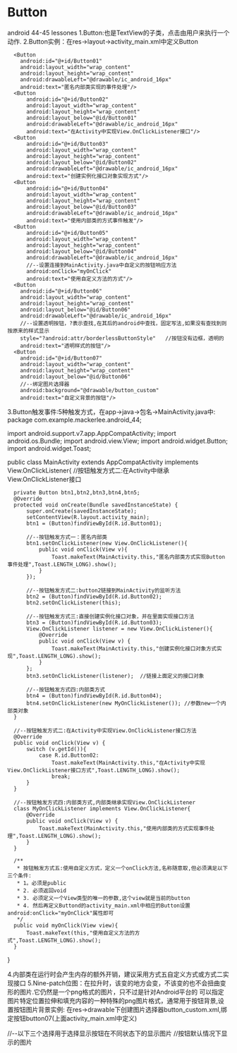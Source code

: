 # Button

android 44-45 lessones
1.Button:也是TextView的子类，点击由用户来执行一个动作.
2.Button实例：在res->layout->activity_main.xml中定义Button
  <?xml version="1.0" encoding="utf-8"?>
  <RelativeLayout xmlns:android="http://schemas.android.com/apk/res/android"
      xmlns:tools="http://schemas.android.com/tools"
      android:layout_width="match_parent"
      android:layout_height="match_parent"
      android:paddingBottom="@dimen/activity_vertical_margin"
      android:paddingLeft="@dimen/activity_horizontal_margin"
      android:paddingRight="@dimen/activity_horizontal_margin"
      android:paddingTop="@dimen/activity_vertical_margin"
      tools:context="com.example.mackerlee.android_44.MainActivity">
  
      <Button
        android:id="@+id/Button01"
        android:layout_width="wrap_content"
        android:layout_height="wrap_content"
        android:drawableLeft="@drawable/ic_android_16px"
        android:text="匿名内部类实现的事件处理"/>
      <Button
          android:id="@+id/Button02"
          android:layout_width="wrap_content"
          android:layout_height="wrap_content"
          android:layout_below="@id/Button01"
          android:drawableLeft="@drawable/ic_android_16px"
          android:text="在Activity中实现View.OnClickListener接口"/>
      <Button
          android:id="@+id/Button03"
          android:layout_width="wrap_content"
          android:layout_height="wrap_content"
          android:layout_below="@id/Button02"
          android:drawableLeft="@drawable/ic_android_16px"
          android:text="创建实例化接口对象实现方式"/>
      <Button
          android:id="@+id/Button04"
          android:layout_width="wrap_content"
          android:layout_height="wrap_content"
          android:layout_below="@id/Button03"
          android:drawableLeft="@drawable/ic_android_16px"
          android:text="使用内部类的方式事件触发"/>
      <Button
          android:id="@+id/Button05"
          android:layout_width="wrap_content"
          android:layout_height="wrap_content"
          android:layout_below="@id/Button04"
          android:drawableLeft="@drawable/ic_android_16px"
          //--设置连接到MainActivity.java中自定义的按钮响应方法
          android:onClick="myOnClick"
          android:text="使用自定义方法的方式"/>
      <Button
        android:id="@+id/Button06"
        android:layout_width="wrap_content"
        android:layout_height="wrap_content"
        android:layout_below="@id/Button06"
        android:drawableLeft="@drawable/ic_android_16px"
        //--设置透明按钮，?表示查找,在其后的android中查找，固定写法,如果没有查找到则按原来的样式显示
        style="?android:attr/borderlessButtonStyle"   //按钮没有边框，透明的
        android:text="透明样式的按钮"/>
      <Button
        android:id="@+id/Button07"
        android:layout_width="wrap_content"
        android:layout_height="wrap_content"
        android:layout_below="@id/Button06"
        //--绑定图片选择器
        android:background="@drawable/button_custom"
        android:text="自定义背景的按钮"/>  
        
  </RelativeLayout>
3.Button触发事件:5种触发方式，在app->java->包名->MainActivity.java中:
  package com.example.mackerlee.android_44;

  import android.support.v7.app.AppCompatActivity;
  import android.os.Bundle;
  import android.view.View;
  import android.widget.Button;
  import android.widget.Toast;
  
  public class MainActivity extends AppCompatActivity implements View.OnClickListener{ //按钮触发方式二:在Activity中继承View.OnClickListener接口
  
      private Button btn1,btn2,btn3,btn4,btn5;
      @Override
      protected void onCreate(Bundle savedInstanceState) {
          super.onCreate(savedInstanceState);
          setContentView(R.layout.activity_main);
          btn1 = (Button)findViewById(R.id.Button01);
  
          //--按钮触发方式一：匿名内部类
          btn1.setOnClickListener(new View.OnClickListener(){
              public void onClick(View v){
                  Toast.makeText(MainActivity.this,"匿名内部类方式实现Button事件处理",Toast.LENGTH_LONG).show();
              }
          });
  
          //--按钮触发方式二:button2链接到MainActivity的监听方法
          btn2 = (Button)findViewById(R.id.Button02);
          btn2.setOnClickListener(this);
  
          //--按钮触发方式三:直接创建实例化接口对象，并在里面实现接口方法
          btn3 = (Button)findViewById(R.id.Button03);
          View.OnClickListener listener = new View.OnClickListener(){
              @Override
              public void onClick(View v) {
                  Toast.makeText(MainActivity.this,"创建实例化接口对象方式实现",Toast.LENGTH_LONG).show();
              }
          };
          btn3.setOnClickListener(listener);  //链接上面定义的接口对象
  
          //--按钮触发方式四:内部类方式
          btn4 = (Button)findViewById(R.id.Button04);
          btn4.setOnClickListener(new MyOnClickListener()); //参数new一个内部类对象
      }
  
      //--按钮触发方式二:在Activity中实现View.OnClickListener接口方法
      @Override
      public void onClick(View v) {
          switch (v.getId()){
              case R.id.Button02:
                  Toast.makeText(MainActivity.this,"在Activity中实现View.OnClickListener接口方式",Toast.LENGTH_LONG).show();
                  break;
          }
      }
  
      //--按钮触发方式四:内部类方式,内部类继承实现View.OnClickListener
      class MyOnClickListener implements View.OnClickListener{
          @Override
          public void onClick(View v) {
              Toast.makeText(MainActivity.this,"使用内部类的方式实现事件处理",Toast.LENGTH_LONG).show();
          }
      }
  
      /**
       * 按钮触发方式五:使用自定义方式，定义一个onClick方法,名称随意取,但必须满足以下三个条件:
       * 1。必须是public
       * 2. 必须返回void
       * 3. 必须定义一个View类型的唯一的参数,这个view就是当前的button
       * 4. 然后再定义Buttond的activity_main.xml中相应的Button设置android:onClick="myOnClick"属性即可
       */
      public void myOnClick(View view){
          Toast.makeText(this,"使用自定义方法的方式",Toast.LENGTH_LONG).show();
      }
  }

4.内部类在运行时会产生内存的额外开销，建议采用方式五自定义方式或方式二实现接口
5.Nine-patch位图：在拉升时，该变的地方会变，不该变的也不会扭曲变形的图片.它仍然是一个png格式的图片，只不过是针对Android平台的                   可以指定图片特定位置拉伸和填充内容的一种特殊的png图片格式，通常用于按钮背景,设置按钮图片背景实例:
  在res->drawable下创建图片选择器button_custom.xml,绑定按钮button07(上面activity_main.xml中定义)
  <?xml version="1.0" encoding="utf-8"?>
  <selector xmlns:android="http://schemas.android.com/apk/res/android">
      //--以下三个选择用于选择显示按钮在不同状态下的显示图片
      <item android:drawable="@drawable/button_pressed"     //按钮按下时显示
          android:state_pressed="true" />
      <item android:drawable="@drawable/button_focused"     //按钮获取到焦点时显示的图片
          android:state_focused="true" />
      <item android:drawable="@drawable/button_default" />  //按钮默认情况下显示的图片
  </selector>

